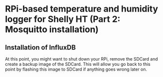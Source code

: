 # RPi-based temperature and humidity logger for Shelly HT (Part 2: Mosquitto installation)

## Installation of InfluxDB



At this point, you might want to shut down your RPi, remove the SDCard and create a backup image of the SDCard. This will allow you go back to this point by flashing this image to SDCard if anything goes wrong later on.
